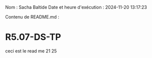 Nom : Sacha Baltide
Date et heure d'exécution : 2024-11-20 13:17:23

Contenu de README.md :
# R5.07-DS-TP

ceci est le read me
21 25
